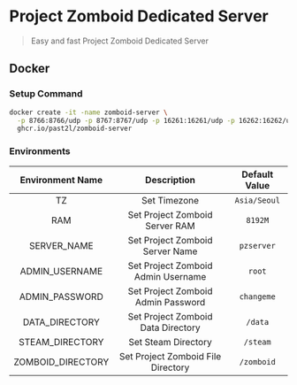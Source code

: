 # Project Zomboid Dedicated Server
> Easy and fast Project Zomboid Dedicated Server
>

## Docker

### Setup Command
```bash
docker create -it -name zomboid-server \
  -p 8766:8766/udp -p 8767:8767/udp -p 16261:16261/udp -p 16262:16262/udp \
  ghcr.io/past2l/zomboid-server
```

### Environments
|Environment Name|Description|Default Value|
|:-:|:-:|:-:|
|TZ|Set Timezone|`Asia/Seoul`|
|RAM|Set Project Zomboid Server RAM|`8192M`|
|SERVER_NAME|Set Project Zomboid Server Name|`pzserver`|
|ADMIN_USERNAME|Set Project Zomboid Admin Username|`root`|
|ADMIN_PASSWORD|Set Project Zomboid Admin Password|`changeme`|
|DATA_DIRECTORY|Set Project Zomboid Data Directory|`/data`|
|STEAM_DIRECTORY|Set Steam Directory|`/steam`|
|ZOMBOID_DIRECTORY|Set Project Zomboid File Directory|`/zomboid`|